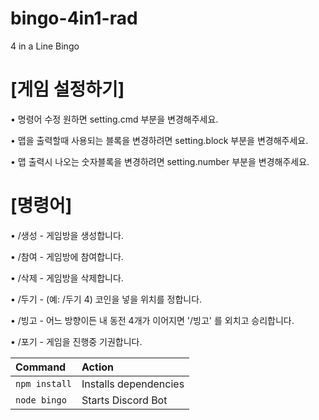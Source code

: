 # bingo-4in1-rad
4 in a Line Bingo




# [게임 설정하기]

• 명령어 수정 원하면 setting.cmd 부분을 변경해주세요.

• 맵을 출력할때 사용되는 블록을 변경하려면 setting.block 부분을 변경해주세요.

• 맵 출력시 나오는 숫자블록을 변경하려면 setting.number 부분을 변경해주세요.



# [명령어]

• /생성    -    게임방을 생성합니다.

• /참여    -    게임방에 참여합니다.

• /삭제    -    게임방을 삭제합니다.

• /두기    -    (예: /두기 4) 코인을 넣을 위치를 정합니다.

• /빙고    -    어느 방향이든 내 동전 4개가 이어지면 '/빙고' 를 외치고 승리합니다.

• /포기    -    게임을 진행중 기권합니다.


| Command         | Action                                      |
|:----------------|:--------------------------------------------|
| `npm install`   | Installs dependencies                       |
| `node bingo`    | Starts Discord Bot                          |
